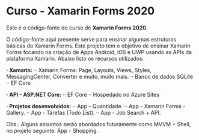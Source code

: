 # Curso - Xamarin Forms 2020
Este é o código-fonte do curso de __Xamarin Forms 2020__.
 
O código-fonte aqui presente serve para ensinar algumas estruturas básicas do Xamarin Forms. Este projeto tem o objetivo de ensinar Xamarin Forms focando na criação de Apps Android, iOS e UWP usando as APIs da plataforma Xamarin. Abaixo listo os recursos utilizados:

__· Xamarin:__
·· Xamarin Forms: Page, Layouts, Views, Styles, MessagingCenter, Converter e muito, muito mais.
·· Banco de dados SQLite
·· EF Core

__· API - ASP.NET Core:__
·· EF Core
·· Hospedado no Azure Sites

__· Projetos desenvolvidos:__
·· App - Quantidade.
·· App - Xamarin Forms - Gallery.
·· App - Tarefas (Todo List).
·· App - Job Search + API.

Obs.: Alguns assuntos serão abordados futuramente como MVVM + Shell, no projeto seguinte: App - Shopping.

